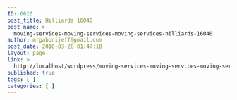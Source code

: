 ```yaml
---
ID: 6610
post_title: Hilliards 16040
post_name: >
  moving-services-moving-services-moving-services-hilliards-16040
author: mrgabonijeff@gmail.com
post_date: 2018-03-28 01:47:18
layout: page
link: >
  http://localhost/wordpress/moving-services-moving-services-moving-services-hilliards-16040/
published: true
tags: [ ]
categories: [ ]
---
```

